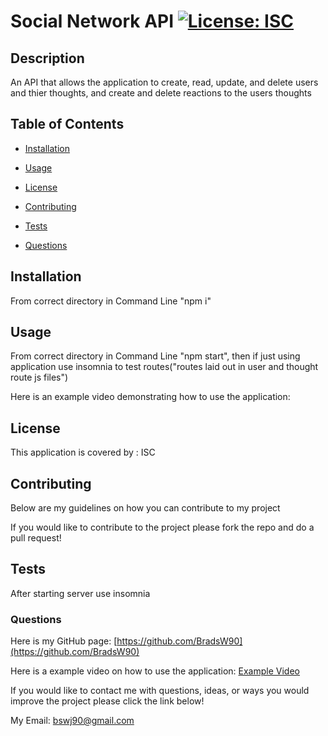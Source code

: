 # Social Network API [![License: ISC](https://img.shields.io/badge/License-ISC-blue.svg)](https://opensource.org/licenses/ISC)

  ## Description

  An API that allows the application to create, read, update, and delete users and thier thoughts, and create and delete reactions to the users thoughts

  ## Table of Contents

  - [Installation](#Installation)

  - [Usage](#Usage)

  - [License](#License)

  - [Contributing](#Contributing)

  - [Tests](#Tests)

  - [Questions](#Questions)

  ## Installation

  From correct directory in Command Line "npm i"

  ## Usage

  From correct directory in Command Line "npm start", then if just using application use insomnia to test routes("routes laid out in user and thought route js files")

  Here is an example video demonstrating how to use the application: 

  ## License

  This application is covered by : ISC

  ## Contributing

  Below are my guidelines on how you can contribute to my project

  If you would like to contribute to the project please fork the repo and do a pull request!

  ## Tests

  After starting server use insomnia

  ### Questions

  Here is my GitHub page: [https://github.com/BradsW90](https://github.com/BradsW90)

  Here is a example video on how to use the application: [Example Video](https://drive.google.com/file/d/1K1_ClzL19d66_vk7tlNmelE2XrkAOqCW/view)

  If you would like to contact me with questions, ideas, or ways you would improve the project please click the link below!

  My Email: [bswj90@gmail.com](mailto:bswj90@gmail.com)
  
  
